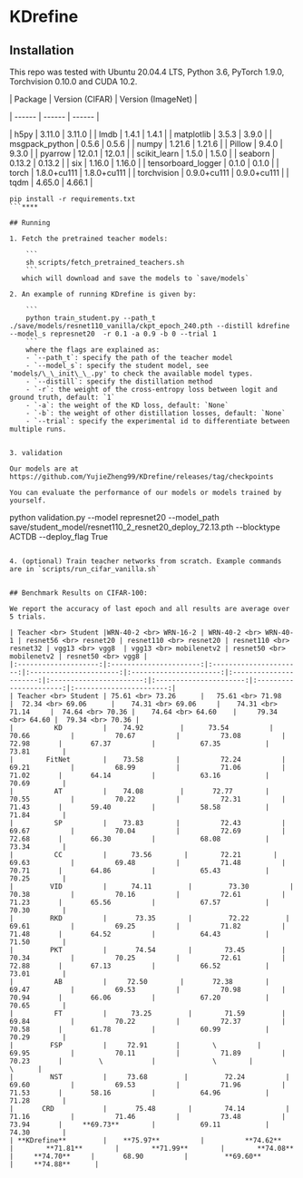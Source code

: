 # KDrefine


## Installation

This repo was tested with Ubuntu 20.04.4 LTS, Python 3.6, PyTorch 1.9.0, Torchvision 0.10.0 and CUDA 10.2.

| Package | Version (CIFAR) | Version (ImageNet) |

| ------ | ------ | ------ |

| h5py | 3.11.0 | 3.11.0 |
| lmdb | 1.4.1 | 1.4.1 |
| matplotlib | 3.5.3 | 3.9.0 |
| msgpack\_python | 0.5.6 | 0.5.6 |
| numpy | 1.21.6 | 1.21.6 |
| Pillow | 9.4.0 | 9.3.0 |
| pyarrow | 12.0.1 | 12.0.1 |
| scikit\_learn | 1.5.0 | 1.5.0 |
| seaborn | 0.13.2 | 0.13.2 |
| six | 1.16.0 | 1.16.0 |
| tensorboard\_logger | 0.1.0 | 0.1.0 |
| torch | 1.8.0+cu111 | 1.8.0+cu111 |
| torchvision | 0.9.0+cu111 | 0.9.0+cu111 |
| tqdm | 4.65.0 | 4.66.1 | 

```
pip install -r requirements.txt
```****

## Running

1. Fetch the pretrained teacher models:

    ```
    sh scripts/fetch_pretrained_teachers.sh
    ```
   which will download and save the models to `save/models`
   
2. An example of running KDrefine is given by:

    ```
    python train_student.py --path_t ./save/models/resnet110_vanilla/ckpt_epoch_240.pth --distill kdrefine --model_s represnet20  -r 0.1 -a 0.9 -b 0 --trial 1
    ```
    where the flags are explained as:
    - `--path_t`: specify the path of the teacher model
    - `--model_s`: specify the student model, see 'models/\_\_init\_\_.py' to check the available model types.
    - `--distill`: specify the distillation method
    - `-r`: the weight of the cross-entropy loss between logit and ground truth, default: `1`
    - `-a`: the weight of the KD loss, default: `None`
    - `-b`: the weight of other distillation losses, default: `None`
    - `--trial`: specify the experimental id to differentiate between multiple runs.
    
    
3. validation

Our models are at https://github.com/YujieZheng99/KDrefine/releases/tag/checkpoints

You can evaluate the performance of our models or models trained by yourself.

```
python validation.py --model represnet20 --model_path save/student_model/resnet110_2_resnet20_deploy_72.13.pth --blocktype ACTDB --deploy_flag True
```

4. (optional) Train teacher networks from scratch. Example commands are in `scripts/run_cifar_vanilla.sh`


## Benchmark Results on CIFAR-100:

We report the accuracy of last epoch and all results are average over 5 trials.

| Teacher <br> Student |WRN-40-2 <br> WRN-16-2 | WRN-40-2 <br> WRN-40-1 | resnet56 <br> resnet20 | resnet110 <br> resnet20 | resnet110 <br> resnet32 | vgg13 <br> vgg8  | vgg13 <br> mobilenetv2 | resnet50 <br> mobilenetv2 | resnet50 <br> vgg8 |
|:--------------------:|:----------------------:|:----------------------:|:----------------------:|:----------------------:|:----------------------:|:-----------------------:|:----------------------:|:----------------------:|:-----------------------:|
| Teacher <br> Student | 75.61 <br> 73.26      |   75.61 <br> 71.98      |  72.34 <br> 69.06      |    74.31 <br> 69.06     |    74.31 <br> 71.14     |  74.64 <br> 70.36 |    74.64 <br> 64.60    |     79.34 <br> 64.60 |  79.34 <br> 70.36 |
|          KD          |    74.92         |      73.54          |          70.66          |          70.67          |          73.08          |       72.98       |       67.37          |           67.35           |       73.81        | 
|        FitNet        |    73.58        |          72.24          |         69.21          |          68.99          |          71.06          |       71.02       |       64.14          |           63.16           |       70.69        | 
|          AT          |    74.08         |       72.77        |         70.55          |          70.22          |          72.31          |       71.43       |       59.40          |           58.58           |       71.84        | 
|          SP          |    73.83        |          72.43          |          69.67          |          70.04          |          72.69          |       72.68       |       66.30          |           68.08           |       73.34        | 
|          CC          |      73.56        |        72.21        |        69.63          |          69.48          |          71.48          |       70.71       |       64.86          |           65.43           |       70.25        |  
|         VID          |      74.11         |         73.30          |        70.38          |          70.16          |          72.61          |       71.23       |       65.56          |           67.57           |       70.30        |  
|         RKD          |       73.35        |         72.22         |       69.61          |          69.25          |          71.82          |       71.48       |       64.52          |           64.43           |       71.50        | 
|         PKT          |       74.54        |        73.45         |       70.34          |          70.25          |          72.61          |       72.88       |       67.13          |           66.52           |       73.01        |
|          AB          |     72.50        |       72.38        |         69.47          |          69.53          |          70.98          |       70.94       |       66.06          |           67.20           |       70.65        | 
|          FT          |      73.25         |        71.59         |       69.84          |          70.22          |          72.37          |       70.58       |       61.78          |           60.99           |       70.29        |
|         FSP          |     72.91       |        \          |       69.95          |          70.11          |          71.89          |       70.23       |         \            |              \        |                 \      |
|         NST          |     73.68         |         72.24          |         69.60          |          69.53          |          71.96          |       71.53       |       58.16          |           64.96           |       71.28        |
|       CRD            |       75.48        |        74.14          |       71.16          |          71.46          |          73.48          |       73.94       |     **69.73**        |           69.11           |       74.30        |
| **KDrefine**         |    **75.97**          |          **74.62**          |        **71.81**        |        **71.99**        |        **74.08**        |     **74.70**     |       68.90          |         **69.60**         |     **74.88**      |

